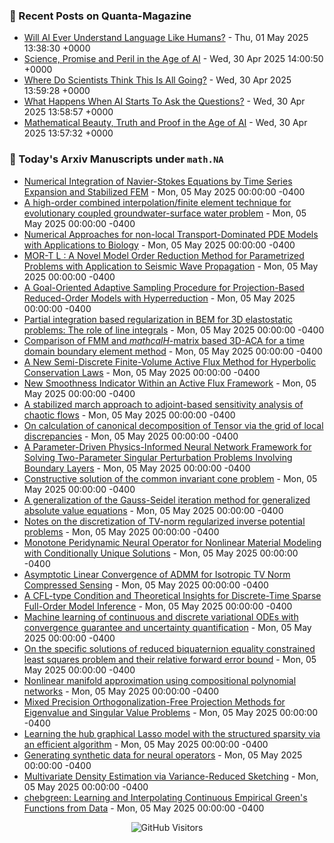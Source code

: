 ### 📝 Recent Posts on Quanta-Magazine
<!-- quanta starts -->
* <a href="https://www.quantamagazine.org/will-ai-ever-understand-language-like-humans-20250501/">Will AI Ever Understand Language Like Humans?</a> - Thu, 01 May 2025 13:38:30 +0000
* <a href="https://www.quantamagazine.org/ai-changes-science-and-math-forever-20250430/">Science, Promise and Peril in the Age of AI</a> - Wed, 30 Apr 2025 14:00:50 +0000
* <a href="https://www.quantamagazine.org/where-do-scientists-think-this-is-all-going-20250430/">Where Do Scientists Think This Is All Going?</a> - Wed, 30 Apr 2025 13:59:28 +0000
* <a href="https://www.quantamagazine.org/what-happens-when-ai-starts-to-ask-the-questions-20250430/">What Happens When AI Starts To Ask the Questions?</a> - Wed, 30 Apr 2025 13:58:57 +0000
* <a href="https://www.quantamagazine.org/mathematical-beauty-truth-and-proof-in-the-age-of-ai-20250430/">Mathematical Beauty, Truth and Proof in the Age of AI</a> - Wed, 30 Apr 2025 13:57:32 +0000
<!-- quanta ends -->


### 📝 Today's Arxiv Manuscripts under ``math.NA``
<!-- arxiv-math-na starts -->
* <a href="https://arxiv.org/abs/2505.00705">Numerical Integration of Navier-Stokes Equations by Time Series Expansion and Stabilized FEM</a> - Mon, 05 May 2025 00:00:00 -0400
* <a href="https://arxiv.org/abs/2505.00707">A high-order combined interpolation/finite element technique for evolutionary coupled groundwater-surface water problem</a> - Mon, 05 May 2025 00:00:00 -0400
* <a href="https://arxiv.org/abs/2505.00708">Numerical Approaches for non-local Transport-Dominated PDE Models with Applications to Biology</a> - Mon, 05 May 2025 00:00:00 -0400
* <a href="https://arxiv.org/abs/2505.00709">MOR-T L : A Novel Model Order Reduction Method for Parametrized Problems with Application to Seismic Wave Propagation</a> - Mon, 05 May 2025 00:00:00 -0400
* <a href="https://arxiv.org/abs/2505.00712">A Goal-Oriented Adaptive Sampling Procedure for Projection-Based Reduced-Order Models with Hyperreduction</a> - Mon, 05 May 2025 00:00:00 -0400
* <a href="https://arxiv.org/abs/2505.00713">Partial integration based regularization in BEM for 3D elastostatic problems: The role of line integrals</a> - Mon, 05 May 2025 00:00:00 -0400
* <a href="https://arxiv.org/abs/2505.00715">Comparison of FMM and $mathcal{H}$-matrix based 3D-ACA for a time domain boundary element method</a> - Mon, 05 May 2025 00:00:00 -0400
* <a href="https://arxiv.org/abs/2505.00798">A New Semi-Discrete Finite-Volume Active Flux Method for Hyperbolic Conservation Laws</a> - Mon, 05 May 2025 00:00:00 -0400
* <a href="https://arxiv.org/abs/2505.00809">New Smoothness Indicator Within an Active Flux Framework</a> - Mon, 05 May 2025 00:00:00 -0400
* <a href="https://arxiv.org/abs/2505.00838">A stabilized march approach to adjoint-based sensitivity analysis of chaotic flows</a> - Mon, 05 May 2025 00:00:00 -0400
* <a href="https://arxiv.org/abs/2505.01011">On calculation of canonical decomposition of Tensor via the grid of local discrepancies</a> - Mon, 05 May 2025 00:00:00 -0400
* <a href="https://arxiv.org/abs/2505.01159">A Parameter-Driven Physics-Informed Neural Network Framework for Solving Two-Parameter Singular Perturbation Problems Involving Boundary Layers</a> - Mon, 05 May 2025 00:00:00 -0400
* <a href="https://arxiv.org/abs/2505.01229">Constructive solution of the common invariant cone problem</a> - Mon, 05 May 2025 00:00:00 -0400
* <a href="https://arxiv.org/abs/2505.01293">A generalization of the Gauss-Seidel iteration method for generalized absolute value equations</a> - Mon, 05 May 2025 00:00:00 -0400
* <a href="https://arxiv.org/abs/2505.00710">Notes on the discretization of TV-norm regularized inverse potential problems</a> - Mon, 05 May 2025 00:00:00 -0400
* <a href="https://arxiv.org/abs/2505.01060">Monotone Peridynamic Neural Operator for Nonlinear Material Modeling with Conditionally Unique Solutions</a> - Mon, 05 May 2025 00:00:00 -0400
* <a href="https://arxiv.org/abs/2505.01240">Asymptotic Linear Convergence of ADMM for Isotropic TV Norm Compressed Sensing</a> - Mon, 05 May 2025 00:00:00 -0400
* <a href="https://arxiv.org/abs/2505.01244">A CFL-type Condition and Theoretical Insights for Discrete-Time Sparse Full-Order Model Inference</a> - Mon, 05 May 2025 00:00:00 -0400
* <a href="https://arxiv.org/abs/2404.19626">Machine learning of continuous and discrete variational ODEs with convergence guarantee and uncertainty quantification</a> - Mon, 05 May 2025 00:00:00 -0400
* <a href="https://arxiv.org/abs/2412.11059">On the specific solutions of reduced biquaternion equality constrained least squares problem and their relative forward error bound</a> - Mon, 05 May 2025 00:00:00 -0400
* <a href="https://arxiv.org/abs/2502.05088">Nonlinear manifold approximation using compositional polynomial networks</a> - Mon, 05 May 2025 00:00:00 -0400
* <a href="https://arxiv.org/abs/2505.00281">Mixed Precision Orthogonalization-Free Projection Methods for Eigenvalue and Singular Value Problems</a> - Mon, 05 May 2025 00:00:00 -0400
* <a href="https://arxiv.org/abs/2308.08852">Learning the hub graphical Lasso model with the structured sparsity via an efficient algorithm</a> - Mon, 05 May 2025 00:00:00 -0400
* <a href="https://arxiv.org/abs/2401.02398">Generating synthetic data for neural operators</a> - Mon, 05 May 2025 00:00:00 -0400
* <a href="https://arxiv.org/abs/2401.11646">Multivariate Density Estimation via Variance-Reduced Sketching</a> - Mon, 05 May 2025 00:00:00 -0400
* <a href="https://arxiv.org/abs/2501.18715">chebgreen: Learning and Interpolating Continuous Empirical Green's Functions from Data</a> - Mon, 05 May 2025 00:00:00 -0400
<!-- arxiv-math-na ends -->

<div align="center">
  
![GitHub Visitors](https://api.visitorbadge.io/api/visitors?path=https%3A%2F%2Fgithub.com%2Flowrank&label=profile%20views&labelColor=%231e1e2e&countColor=%23cba6f7)



</div>
